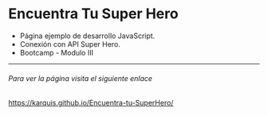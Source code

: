 # Encuentra Tu Super Hero

- Página ejemplo de desarrollo JavaScript.
- Conexión con API Super Hero.
- Bootcamp - Modulo III

----
###### Para ver la página visita el siguiente enlace




<https://karquis.github.io/Encuentra-tu-SuperHero/>
